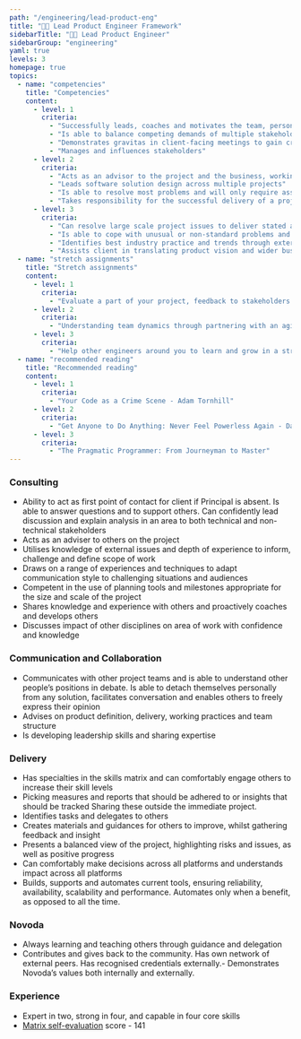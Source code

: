 ```yaml
---
path: "/engineering/lead-product-eng"
title: "👩‍💻 Lead Product Engineer Framework"
sidebarTitle: "👩‍💻 Lead Product Engineer"
sidebarGroup: "engineering"
yaml: true
levels: 3
homepage: true
topics:
  - name: "competencies"
    title: "Competencies"
    content:
      - level: 1
        criteria:
          - "Successfully leads, coaches and motivates the team, personally providing coaching where necessary"
          - "Is able to balance competing demands of multiple stakeholders, and ensures wellbeing of team on project"
          - "Demonstrates gravitas in client-facing meetings to gain credibility from senior stakeholders and is well prepared and knowledgeable"
          - "Manages and influences stakeholders"
      - level: 2
        criteria:
          - "Acts as an advisor to the project and the business, working at a strategic and tactical level in the pursuit of growth and and general business improvement"
          - "Leads software solution design across multiple projects"
          - "Is able to resolve most problems and will only require assistance on specialist, or high profile issues"
          - "Takes responsibility for the successful delivery of a project"
      - level: 3
        criteria:
          - "Can resolve large scale project issues to deliver stated aims or outcome"
          - "Is able to cope with unusual or non-standard problems and issues. Has the confidence and ability to recommend alternatives and approaches to all situations, and is not reluctant to challenge the status quo"
          - "Identifies best industry practice and trends through external network"
          - "Assists client in translating product vision and wider business strategy into a software solution, and evidences how desired business outcomes will be met through the proposed changes"
  - name: "stretch assignments"
    title: "Stretch assignments"
    content:
      - level: 1
        criteria:
          - "Evaluate a part of your project, feedback to stakeholders of your choice"    
      - level: 2
        criteria:          
          - "Understanding team dynamics through partnering with an agilist, share your findings"          
      - level: 3
        criteria:
          - "Help other engineers around you to learn and grow in a structured multi-session fashion, teach them to fish"
  - name: "recommended reading"
    title: "Recommended reading"
    content:
      - level: 1
        criteria:
          - "Your Code as a Crime Scene - Adam Tornhill"
      - level: 2
        criteria:          
          - "Get Anyone to Do Anything: Never Feel Powerless Again - David J. Lieberman"
      - level: 3
        criteria:
          - "The Pragmatic Programmer: From Journeyman to Master"
---
```

### Consulting
- Ability to act as first point of contact for client if Principal is absent. Is able to answer questions and to support others. Can confidently lead  discussion and explain analysis in an area to both technical and non-technical stakeholders
- Acts as an adviser to others on the project
- Utilises knowledge of external issues and depth of experience to inform, challenge and define scope of work
- Draws on a range of experiences and techniques to adapt communication style to challenging situations and audiences
- Competent in the use of planning tools and milestones appropriate for the size and scale of the project
- Shares knowledge and experience with others and proactively coaches and develops others
- Discusses impact of other disciplines on area of work with confidence and knowledge

### Communication and Collaboration
- Communicates with other project teams and is able to understand other people’s positions in debate. Is able to detach themselves personally from any solution, facilitates conversation and enables others to freely express their opinion
- Advises on product definition, delivery, working practices and team structure
- Is developing leadership skills and sharing expertise

### Delivery
- Has specialties in the skills matrix and can comfortably engage others to increase their skill levels 
- Picking measures and reports that should be adhered to or insights that should be tracked Sharing these outside the immediate project. 
- Identifies tasks and delegates to others
- Creates materials and guidances for others to improve, whilst gathering feedback and insight
- Presents a balanced view of the project, highlighting risks and issues, as well as positive progress
- Can comfortably make decisions across all platforms and understands impact across all platforms 
- Builds, supports and automates current tools, ensuring reliability, availability, scalability and performance. Automates only when a benefit, as opposed to all the time. 

### Novoda
- Always learning and teaching others through guidance and delegation
- Contributes and gives back to the community. Has own network of external peers. Has recognised credentials externally.- Demonstrates Novoda’s values both internally and externally. 


### Experience
- Expert in two, strong in four, and capable in four core skills
- [Matrix self-evaluation](https://docs.google.com/spreadsheets/d/1ttfRkbp2sfl69vepP-Pm-1ug42OmweD8jI_fMNTeJo8) score - 141
